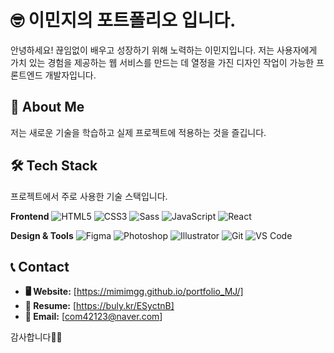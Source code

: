 # 🤓 이민지의 포트폴리오 입니다.

안녕하세요! 끊임없이 배우고 성장하기 위해 노력하는 이민지입니다.
저는 사용자에게 가치 있는 경험을 제공하는 웹 서비스를 만드는 데 열정을 가진 디자인 작업이 가능한 프론트엔드 개발자입니다.

## 🌟 About Me

저는 새로운 기술을 학습하고 실제 프로젝트에 적용하는 것을 즐깁니다.

## 🛠️ Tech Stack

프로젝트에서 주로 사용한 기술 스택입니다. 

**Frontend**
![HTML5](https://img.shields.io/badge/HTML5-E34F26?style=flat-square&logo=html5&logoColor=white)
![CSS3](https://img.shields.io/badge/CSS3-1572B6?style=flat-square&logo=css3&logoColor=white)
![Sass](https://img.shields.io/badge/Sass-CC6699?style=flat-square&logo=sass&logoColor=white)
![JavaScript](https://img.shields.io/badge/JavaScript-F7DF1E?style=flat-square&logo=javascript&logoColor=black)
![React](https://img.shields.io/badge/React-61DAFB?style=flat-square&logo=react&logoColor=black)

**Design & Tools**
![Figma](https://img.shields.io/badge/Figma-F24E1E?style=flat-square&logo=figma&logoColor=white)
![Photoshop](https://img.shields.io/badge/Photoshop-31A8FF?style=flat-square&logo=adobephotoshop&logoColor=white)
![Illustrator](https://img.shields.io/badge/Illustrator-FF9A00?style=flat-square&logo=adobeillustrator&logoColor=white)
![Git](https://img.shields.io/badge/Git-F05032?style=flat-square&logo=git&logoColor=white)
![VS Code](https://img.shields.io/badge/VS%20Code-007ACC?style=flat-square&logo=visualstudiocode&logoColor=white)

## 📞 Contact

- **🖥️ Website:** [https://mimimgg.github.io/portfolio_MJ/]
- **📄 Resume:** [https://buly.kr/ESyctnB]
- **📧 Email:** [com42123@naver.com]

감사합니다🙇‍♀️
